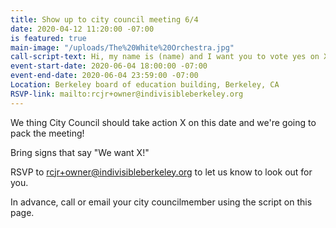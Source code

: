 ```yaml
---
title: Show up to city council meeting 6/4
date: 2020-04-12 11:20:00 -07:00
is featured: true
main-image: "/uploads/The%20White%20Orchestra.jpg"
call-script-text: Hi, my name is (name) and I want you to vote yes on X.
event-start-date: 2020-06-04 18:00:00 -07:00
event-end-date: 2020-06-04 23:59:00 -07:00
Location: Berkeley board of education building, Berkeley, CA
RSVP-link: mailto:rcjr+owner@indivisibleberkeley.org
---
```


We thing City Council should take action X on this date and we're going to pack the meeting!

Bring signs that say "We want X!"

RSVP to rcjr+owner@indivisibleberkeley.org to let us know to look out for you.

In advance, call or email your city councilmember using the script on this page.